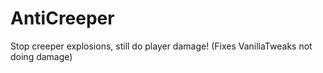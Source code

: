 # AntiCreeper
Stop creeper explosions, still do player damage! (Fixes VanillaTweaks not doing damage)
